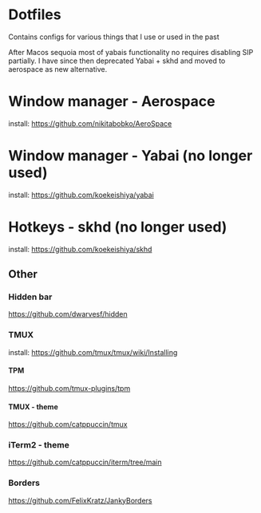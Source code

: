 # Dotfiles

Contains configs for various things that I use or used in the past


After Macos sequoia most of yabais functionality no requires disabling SIP partially. I have since then deprecated Yabai + skhd and moved to aerospace as new alternative. 
# Window manager - Aerospace
install: https://github.com/nikitabobko/AeroSpace


# Window manager - Yabai (no longer used)
install: https://github.com/koekeishiya/yabai
# Hotkeys - skhd (no longer used)
install: https://github.com/koekeishiya/skhd


## Other

### Hidden bar
https://github.com/dwarvesf/hidden

### TMUX
install: https://github.com/tmux/tmux/wiki/Installing
#### TPM
https://github.com/tmux-plugins/tpm
#### TMUX - theme
https://github.com/catppuccin/tmux

### iTerm2 - theme
https://github.com/catppuccin/iterm/tree/main

### Borders
https://github.com/FelixKratz/JankyBorders

